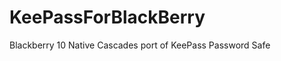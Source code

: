 KeePassForBlackBerry
====================

Blackberry 10 Native Cascades port of KeePass Password Safe
